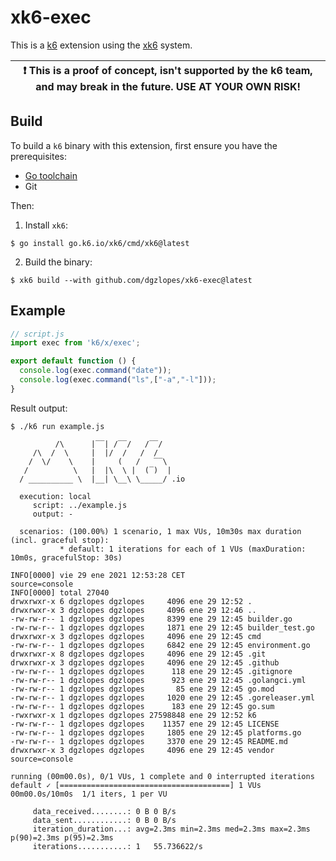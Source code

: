 # xk6-exec

This is a [k6](https://go.k6.io/k6) extension using the
[xk6](https://github.com/grafana/xk6) system.

| :exclamation: This is a proof of concept, isn't supported by the k6 team, and may break in the future. USE AT YOUR OWN RISK! |
|------|

## Build

To build a `k6` binary with this extension, first ensure you have the prerequisites:

- [Go toolchain](https://go101.org/article/go-toolchain.html)
- Git

Then:

1. Install `xk6`:
  ```shell
  $ go install go.k6.io/xk6/cmd/xk6@latest
  ```

2. Build the binary:
  ```shell
  $ xk6 build --with github.com/dgzlopes/xk6-exec@latest
  ```

## Example

```javascript
// script.js
import exec from 'k6/x/exec';

export default function () {
  console.log(exec.command("date"));
  console.log(exec.command("ls",["-a","-l"]));
}
```

Result output:

```
$ ./k6 run example.js

          /\      |‾‾| /‾‾/   /‾‾/   
     /\  /  \     |  |/  /   /  /    
    /  \/    \    |     (   /   ‾‾\  
   /          \   |  |\  \ |  (‾)  | 
  / __________ \  |__| \__\ \_____/ .io

  execution: local
     script: ../example.js
     output: -

  scenarios: (100.00%) 1 scenario, 1 max VUs, 10m30s max duration (incl. graceful stop):
           * default: 1 iterations for each of 1 VUs (maxDuration: 10m0s, gracefulStop: 30s)

INFO[0000] vie 29 ene 2021 12:53:28 CET                  source=console
INFO[0000] total 27040
drwxrwxr-x 6 dgzlopes dgzlopes     4096 ene 29 12:52 .
drwxrwxr-x 3 dgzlopes dgzlopes     4096 ene 29 12:46 ..
-rw-rw-r-- 1 dgzlopes dgzlopes     8399 ene 29 12:45 builder.go
-rw-rw-r-- 1 dgzlopes dgzlopes     1871 ene 29 12:45 builder_test.go
drwxrwxr-x 3 dgzlopes dgzlopes     4096 ene 29 12:45 cmd
-rw-rw-r-- 1 dgzlopes dgzlopes     6842 ene 29 12:45 environment.go
drwxrwxr-x 8 dgzlopes dgzlopes     4096 ene 29 12:45 .git
drwxrwxr-x 3 dgzlopes dgzlopes     4096 ene 29 12:45 .github
-rw-rw-r-- 1 dgzlopes dgzlopes      118 ene 29 12:45 .gitignore
-rw-rw-r-- 1 dgzlopes dgzlopes      923 ene 29 12:45 .golangci.yml
-rw-rw-r-- 1 dgzlopes dgzlopes       85 ene 29 12:45 go.mod
-rw-rw-r-- 1 dgzlopes dgzlopes     1020 ene 29 12:45 .goreleaser.yml
-rw-rw-r-- 1 dgzlopes dgzlopes      183 ene 29 12:45 go.sum
-rwxrwxr-x 1 dgzlopes dgzlopes 27598848 ene 29 12:52 k6
-rw-rw-r-- 1 dgzlopes dgzlopes    11357 ene 29 12:45 LICENSE
-rw-rw-r-- 1 dgzlopes dgzlopes     1805 ene 29 12:45 platforms.go
-rw-rw-r-- 1 dgzlopes dgzlopes     3370 ene 29 12:45 README.md
drwxrwxr-x 3 dgzlopes dgzlopes     4096 ene 29 12:45 vendor  source=console

running (00m00.0s), 0/1 VUs, 1 complete and 0 interrupted iterations
default ✓ [======================================] 1 VUs  00m00.0s/10m0s  1/1 iters, 1 per VU

     data_received........: 0 B 0 B/s
     data_sent............: 0 B 0 B/s
     iteration_duration...: avg=2.3ms min=2.3ms med=2.3ms max=2.3ms p(90)=2.3ms p(95)=2.3ms
     iterations...........: 1   55.736622/s
```
